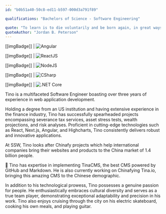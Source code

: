 ```yaml
---
id: "b0b51a40-50c8-ed11-b597-000d3a791f89"

qualifications: "Bachelors of Science - Software Engineering"

quote: "To learn is to die voluntarily and be born again, in great ways and small."
quoteAuthor: "Jordan B. Peterson"
---
```


[[imgBadge]]
| ![Angular](../badges/Developer-angular.png)

[[imgBadge]]
| ![ReactJS](../badges/Developer-react.png)

[[imgBadge]]
| ![NodeJS](../badges/Developer-node-js.png)

[[imgBadge]]
| ![CSharp](../badges/Developer-c-sharp.png)

[[imgBadge]]
| ![.NET Core](../badges/Developer-dotnet-core.png)

Tino is a multifaceted Software Engineer boasting over three years of experience in web application development.

Holding a degree from an US institution and having extensive experience in the finance industry, Tino has successfully spearheaded projects encompassing severance tax services, asset stress tests, wealth projections, and risk analyses. Proficient in cutting-edge technologies such as React, Next.js, Angular, and Highcharts, Tino consistently delivers robust and innovative applications.

At SSW, Tino looks after Chinafy projects which help international companies bring their websites and products to the China market of 1.4 billion people.

🦙 Tino has expertise in implementing TinaCMS, the best CMS powered by GitHub and Markdown. He is also currently working on Chinafying Tina.io, bringing this amazing CMS to the Chinese demographic.

In addition to his technological prowess, Tino possesses a genuine passion for people. He enthusiastically embraces cultural diversity and serves as a true team player, demonstrating exceptional adaptability and precision in his work. Tino also enjoys cruising through the city on his electric skateboard, cooking his own meals, and playing guitar.
